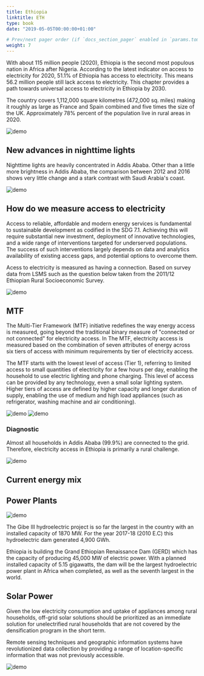 ```yaml
---
title: Ethiopia
linktitle: ETH
type: book
date: "2019-05-05T00:00:00+01:00"

# Prev/next pager order (if `docs_section_pager` enabled in `params.toml`)
weight: 7
---
```


With about 115 million people (2020), Ethiopia is the second most populous nation in Africa after Nigeria. According to the latest indicator on access to electricity for 2020, 51.1% of Ethiopia has access to electricity. This means 56.2 million people still lack access to electricity. This chapter provides a path towards universal access to electricity in Ethiopia by 2030. 

The country covers 1,112,000 square kilometres (472,000 sq. miles) making it roughly as large as France and Spain combined and five times the size of the UK. Approximately 78% percent of the population live in rural areas in 2020. 

<img src="/eth_pd_1km_UN_2020_Image.png" alt="demo" class="img-responsive" title="Population Density 2020 UN adjusted">

## New advances in nighttime lights

Nighttime lights are heavily concentrated in Addis Ababa. Other than a little more brightness in Addis Ababa, the comparison between 2012 and 2016 shows very little change and a stark contrast with Saudi Arabia's coast. 

<img src="/ETH NTL.png" alt="demo" class="img-responsive" title="Nighttime Lights">

## How do we measure access to electricity 

Access to reliable, affordable and modern energy services is fundamental to sustainable development as codified in the SDG 7.1.  Achieving this will require substantial new investment, deployment of innovative technologies, and a wide range of interventions targeted for underserved populations. The success of such interventions largely depends on data and analytics availability of existing access gaps, and potential options to overcome them. 

Acess to electricity is measured as having a connection. Based on survey data from LSMS such as the question below taken from the 2011/12 Ethiopian Rural Socioeconomic Survey. 

<img src="/Question.png" alt="demo" class="img-responsive" title="Questionnaire">

## MTF

The Multi-Tier Framework (MTF) initiative redefines the way energy access is measured, going beyond the traditional binary measure of "connected or not connected" for electricity access. In The MTF, electricity access is measured based on the combination of seven attributes of energy across six tiers of access with minimum requirements by tier of electricity access.

The MTF starts with the lowest level of access (Tier 1), referring to limited access to small quantities of electricity for a few hours per day, enabling the household to use electric lighting and phone charging.  This level of access can be provided by any technology, even a small solar lighting system.  Higher tiers of access are defined by higher capacity and longer duration of supply, enabling the use of medium and high load appliances (such as refrigerator, washing machine and air conditioning).

<img src="/access_to_electricity.jpeg" alt="demo" class="img-responsive" title="Multi-Tier Framework for Measuring Access to Electricity">

<img src="/tier_of_electricity_access.jpeg" alt="demo" class="img-responsive" title="Tiers of electricity access">

### Diagnostic

Almost all households in Addis Ababa (99.9%) are connected to the grid. Therefore, electricity access in Ethiopia is primarily a rural challenge. 

<img src="/diagnostic.png" alt="demo" class="img-responsive" title="Diagnostic">

## Current energy mix



## Power Plants

<img src="/ETH Power Plants and Transmission Lines.png" alt="demo" class="img-responsive" title="ETH Power Plants and Transmission Lines">

The Gibe III hydroelectric project is so far the largest in the country with an installed capacity of 1870 MW. For the year 2017-18 (2010 E.C) this hydroelectric dam generated 4,900 GWh.

Ethiopia is building the Grand Ethiopian Renaissance Dam (GERD) which has the capacity of producing 45,000 MW of electric power.  With a planned installed capacity of 5.15 gigawatts, the dam will be the largest hydroelectric power plant in Africa when completed, as well as the seventh largest in the world. 

## Solar Power

Given the low electricity consumption and uptake of appliances among rural households,
off-grid solar solutions should be prioritized as an immediate solution for unelectrified
rural households that are not covered by the densification program in the short term. 

Remote sensing techniques and geographic information systems have revolutionized data collection by providing a range of location-specific information that was not previously accessible.

<img src="/Ethiopia_PVOUT_mid-size-map_156x166mm-300dpi_v20191015.png" alt="demo" class="img-responsive" title="Photovoltaic Power Potential">

